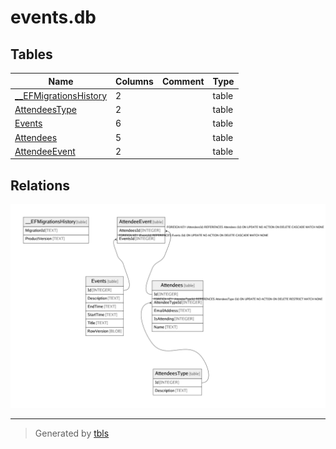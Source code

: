 # events.db

## Tables

| Name | Columns | Comment | Type |
| ---- | ------- | ------- | ---- |
| [__EFMigrationsHistory](__EFMigrationsHistory.md) | 2 |  | table |
| [AttendeesType](AttendeesType.md) | 2 |  | table |
| [Events](Events.md) | 6 |  | table |
| [Attendees](Attendees.md) | 5 |  | table |
| [AttendeeEvent](AttendeeEvent.md) | 2 |  | table |

## Relations

![er](schema.png)

---

> Generated by [tbls](https://github.com/k1LoW/tbls)
